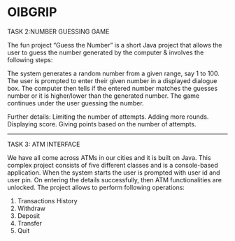 # OIBGRIP

TASK 2:NUMBER GUESSING GAME

The fun project “Guess the Number” is a short Java project that allows the user to guess the number generated by the computer & involves the following steps:
 
The system generates a random number from a given range, say 1 to 100.
The user is prompted to enter their given number in a displayed dialogue box.
The computer then tells if the entered number matches the guesses number or it is higher/lower than the generated number.
The game continues under the user guessing the number.

Further details:
Limiting the number of attempts.
Adding more rounds.
Displaying score.
Giving points based on the number of attempts.





______________________________________________________________________________________________________

TASK 3: ATM INTERFACE

We have all come across ATMs in our cities and it is built on Java. This complex project consists of
five different classes and is a console-based application. When the system starts the user is
prompted with user id and user pin. On entering the details successfully, then ATM functionalities
are unlocked. The project allows to perform following operations:

1. Transactions History
2. Withdraw
3. Deposit
4. Transfer
5. Quit
